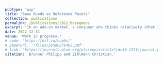 ```yaml
---
pubtype: 'wip'
title: "Base Goods as Reference Points"
collection: publications
permalink: /publications/2022_basegoods
excerpt: 'In an add-on market, a consumer who thinks relatively (that is, who considers the price of the add-on in relation to the price of the previous base good purchase) can potentially harm the surplus of classical consumers.'
date: 2022-12-31
venue: 'Work in progress.'
# code: 'https://osf.io/hup9c/'
# paperurl: '/files/pone0276463.pdf'
# link: 'https://journals.plos.org/plosone/article?id=10.1371/journal.pone.0276463'
citation: 'Brunner Philipp and Zihlmann Christian.'
---
```

